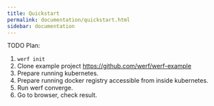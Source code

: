 ```yaml
---
title: Quickstart
permalink: documentation/quickstart.html
sidebar: documentation
---
```


TODO Plan:
 1. `werf init`
 2. Clone example project https://github.com/werf/werf-example
 3. Prepare running kubernetes.
 4. Prepare running docker registry accessible from inside kubernetes.
 5. Run werf converge.
 6. Go to browser, check result.
